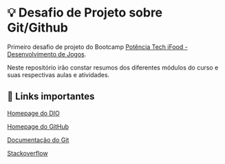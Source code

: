 # :bulb: Desafio de Projeto sobre Git/Github

Primeiro desafio de projeto do Bootcamp [Potência Tech iFood - Desenvolvimento de Jogos](https://web.dio.me/track/b19b1586-8a94-4eb7-95af-15d785b6e96e).

Neste repositório irão constar resumos dos diferentes módulos do curso e suas respectivas aulas e atividades.

## :link: Links importantes

[Homepage do DIO](https://web.dio.me/home)

[Homepage do GitHub](https://github.com/)

[Documentação do Git](https://git-scm.com/doc)

[Stackoverflow](https://stackoverflow.com/)